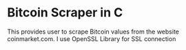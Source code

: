 # Bitcoin Scraper in C
This provides user to scrape Bitcoin values from the website coinmarket.com. I use OpenSSL Library for SSL connection
